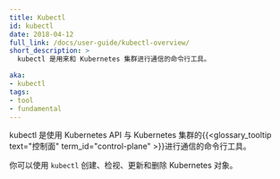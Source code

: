 ```yaml
---
title: Kubectl
id: kubectl
date: 2018-04-12
full_link: /docs/user-guide/kubectl-overview/
short_description: >
  kubectl 是用来和 Kubernetes 集群进行通信的命令行工具。

aka: 
- kubectl
tags:
- tool
- fundamental
---
```


<!--
---
title: Kubectl
id: kubectl
date: 2018-04-12
full_link: /docs/user-guide/kubectl-overview/
short_description: >
  A command line tool for communicating with a Kubernetes cluster.

aka: 
- kubectl
tags:
- tool
- fundamental
---
-->

<!--
Command line tool for communicating with a Kubernetes cluster's
{{< glossary_tooltip text="control plane" term_id="control-plane" >}},
using the Kubernetes API.
-->

kubectl 是使用 Kubernetes API 与 Kubernetes 
集群的{{<glossary_tooltip text="控制面" term_id="control-plane" >}}进行通信的命令行工具。
<!--more--> 

<!--
You can use `kubectl` to create, inspect, update, and delete Kubernetes objects.
-->

你可以使用 `kubectl` 创建、检视、更新和删除 Kubernetes 对象。
